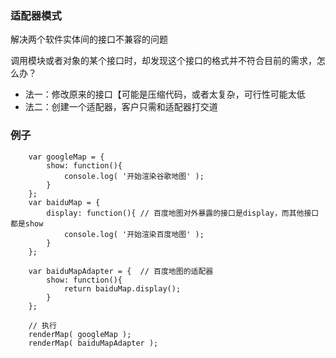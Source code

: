 ### 适配器模式
解决两个软件实体间的接口不兼容的问题

调用模块或者对象的某个接口时，却发现这个接口的格式并不符合目前的需求，怎么办？
- 法一：修改原来的接口【可能是压缩代码，或者太复杂，可行性可能太低
- 法二：创建一个适配器，客户只需和适配器打交道

### 例子
        var googleMap = { 
            show: function(){
                console.log( '开始渲染谷歌地图' ); 
            }
        };
        var baiduMap = {
            display: function(){ // 百度地图对外暴露的接口是display，而其他接口都是show
                console.log( '开始渲染百度地图' ); 
            }
        };

        var baiduMapAdapter = {  // 百度地图的适配器
            show: function(){
                return baiduMap.display();
            } 
        };

        // 执行
        renderMap( googleMap ); 
        renderMap( baiduMapAdapter );